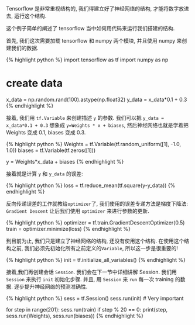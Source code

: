 
Tensorflow 是非常重视结构的, 我们得建立好了神经网络的结构, 才能将数字放进去,
运行这个结构.

这个例子简单的阐述了 tensorflow 当中如何用代码来运行我们搭建的结构.

首先, 我们这次需要加载 tensorflow 和 numpy 两个模块, 并且使用 numpy
来创建我们的数据.

{% highlight python %}
import tensorflow as tf
import numpy as np

# create data
x_data = np.random.rand(100).astype(np.float32)
y_data = x_data*0.1 + 0.3
{% endhighlight %}

接着, 我们用 `tf.Variable` 来创建描述 `y` 的参数. 我们可以把 `y_data = x_data*0.1 + 0.3`
想象成 `y=Weights * x + biases`, 然后神经网络也就是学着把 Weights 变成 0.1, biases 变成 0.3.

{% highlight python %}
Weights = tf.Variable(tf.random_uniform([1], -1.0, 1.0))
biases = tf.Variable(tf.zeros([1]))

y = Weights*x_data + biases
{% endhighlight %}

接着就是计算 `y` 和 `y_data` 的误差:

{% highlight python %}
loss = tf.reduce_mean(tf.square(y-y_data))
{% endhighlight %}

反向传递误差的工作就教给`optimizer`了, 我们使用的误差专递方法是梯度下降法: `Gradient Descent`
让后我们使用 `optimizer` 来进行参数的更新.

{% highlight python %}
optimizer = tf.train.GradientDescentOptimizer(0.5)
train = optimizer.minimize(loss)
{% endhighlight %}

到目前为止, 我们只是建立了神经网络的结构, 还没有使用这个结构. 在使用这个结构之前,
我们必须先初始化所有之前定义的`Variable`, 所以这一步是很重要的!

{% highlight python %}
init = tf.initialize_all_variables()
{% endhighlight %}

接着,我们再创建会话 `Session`. 我们会在下一节中详细讲解 Session.
我们用 `Session` 来执行 `init` 初始化步骤. 并且,
用 `Session` 来 `run` 每一次 training 的数据. 逐步提升神经网络的预测准确性.

{% highlight python %}
sess = tf.Session()
sess.run(init)          # Very important

for step in range(201):
    sess.run(train)
    if step % 20 == 0:
        print(step, sess.run(Weights), sess.run(biases))
{% endhighlight %}
